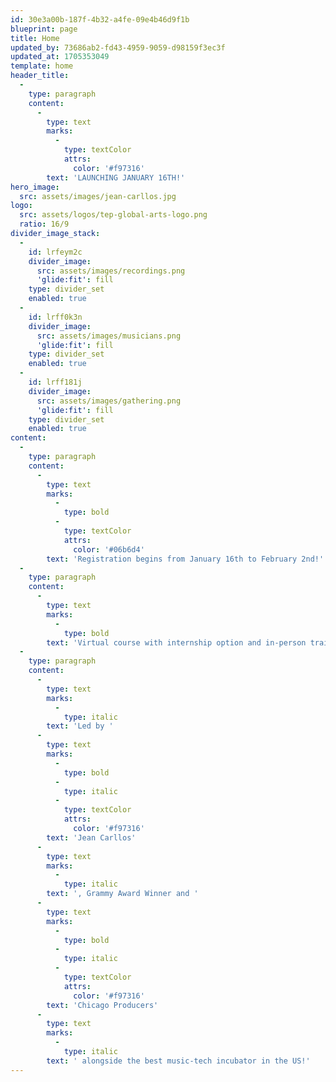 ```yaml
---
id: 30e3a00b-187f-4b32-a4fe-09e4b46d9f1b
blueprint: page
title: Home
updated_by: 73686ab2-fd43-4959-9059-d98159f3ec3f
updated_at: 1705353049
template: home
header_title:
  -
    type: paragraph
    content:
      -
        type: text
        marks:
          -
            type: textColor
            attrs:
              color: '#f97316'
        text: 'LAUNCHING JANUARY 16TH!'
hero_image:
  src: assets/images/jean-carllos.jpg
logo:
  src: assets/logos/tep-global-arts-logo.png
  ratio: 16/9
divider_image_stack:
  -
    id: lrfeym2c
    divider_image:
      src: assets/images/recordings.png
      'glide:fit': fill
    type: divider_set
    enabled: true
  -
    id: lrff0k3n
    divider_image:
      src: assets/images/musicians.png
      'glide:fit': fill
    type: divider_set
    enabled: true
  -
    id: lrff181j
    divider_image:
      src: assets/images/gathering.png
      'glide:fit': fill
    type: divider_set
    enabled: true
content:
  -
    type: paragraph
    content:
      -
        type: text
        marks:
          -
            type: bold
          -
            type: textColor
            attrs:
              color: '#06b6d4'
        text: 'Registration begins from January 16th to February 2nd!'
  -
    type: paragraph
    content:
      -
        type: text
        marks:
          -
            type: bold
        text: 'Virtual course with internship option and in-person training for 8 weeks in Chicago with certificate in music, technology and show business starting May 6th!'
  -
    type: paragraph
    content:
      -
        type: text
        marks:
          -
            type: italic
        text: 'Led by '
      -
        type: text
        marks:
          -
            type: bold
          -
            type: italic
          -
            type: textColor
            attrs:
              color: '#f97316'
        text: 'Jean Carllos'
      -
        type: text
        marks:
          -
            type: italic
        text: ', Grammy Award Winner and '
      -
        type: text
        marks:
          -
            type: bold
          -
            type: italic
          -
            type: textColor
            attrs:
              color: '#f97316'
        text: 'Chicago Producers'
      -
        type: text
        marks:
          -
            type: italic
        text: ' alongside the best music-tech incubator in the US!'
---
```

